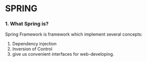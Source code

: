 # SPRING
### 1. What Spring is?
Spring Framework is framework which implement several concepts:
1. Dependency injection
2. Inversion of Control
3. give us convenient interfaces for web-developing.

